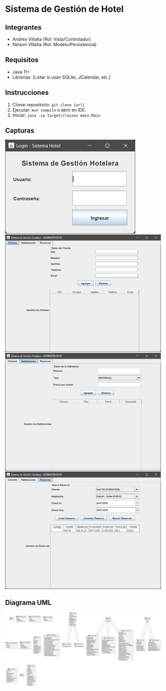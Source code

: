 # Sistema de Gestión de Hotel

## Integrantes
- Andres Villalta (Rol: Vista/Controlador)
- Nelson VIllalta (Rol: Modelo/Persistencia)
## Requisitos
- Java 11+
- Librerías: [Listar si usan SQLite, JCalendar, etc.]
## Instrucciones
1. Clonar repositorio: `git clone [url]`
2. Ejecutar: `mvn compile` o abrir en IDE.
3. Iniciar: `java -cp target/classes main.Main`
## Capturas
![alt text](<capturas/Captura de pantalla 2025-07-30 005937.png>)
![alt text](<capturas/Captura de pantalla 2025-07-30 010007.png>)
![alt text](<capturas/Captura de pantalla 2025-07-30 010039.png>)
![alt text](<capturas/Captura de pantalla 2025-07-30 234905.png>)

## Diagrama UML
![alt text](capturas/DIAGRAMA-UML.png)